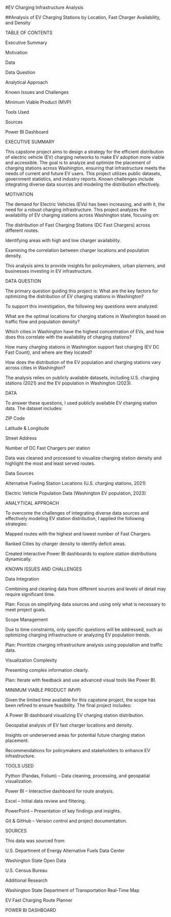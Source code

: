 #EV Charging Infrastructure Analysis

##Analysis of EV Charging Stations by Location, Fast Charger Availability, and Density

TABLE OF CONTENTS

Executive Summary

Motivation

Data

Data Question

Analytical Approach

Known Issues and Challenges

Minimum Viable Product (MVP)

Tools Used

Sources

Power BI Dashboard

EXECUTIVE SUMMARY

This capstone project aims to design a strategy for the efficient distribution of electric vehicle (EV) charging networks to make EV adoption more viable and accessible. The goal is to analyze and optimize the placement of charging stations across Washington, ensuring that infrastructure meets the needs of current and future EV users. This project utilizes public datasets, government statistics, and industry reports. Known challenges include integrating diverse data sources and modeling the distribution effectively.

MOTIVATION

The demand for Electric Vehicles (EVs) has been increasing, and with it, the need for a robust charging infrastructure. This project analyzes the availability of EV charging stations across Washington state, focusing on:

The distribution of Fast Charging Stations (DC Fast Chargers) across different routes.

Identifying areas with high and low charger availability.

Examining the correlation between charger locations and population density.

This analysis aims to provide insights for policymakers, urban planners, and businesses investing in EV infrastructure.

DATA QUESTION

The primary question guiding this project is: What are the key factors for optimizing the distribution of EV charging stations in Washington?

To support this investigation, the following key questions were analyzed:

What are the optimal locations for charging stations in Washington based on traffic flow and population density?

Which cities in Washington have the highest concentration of EVs, and how does this correlate with the availability of charging stations?

How many charging stations in Washington support fast charging (EV DC Fast Count), and where are they located?

How does the distribution of the EV population and charging stations vary across cities in Washington?

The analysis relies on publicly available datasets, including U.S. charging stations (2021) and the EV population in Washington (2023).

DATA

To answer these questions, I used publicly available EV charging station data. The dataset includes:

ZIP Code

Latitude & Longitude

Street Address

Number of DC Fast Chargers per station

Data was cleaned and processed to visualize charging station density and highlight the most and least served routes.

Data Sources

Alternative Fueling Station Locations (U.S. charging stations, 2021)

Electric Vehicle Population Data (Washington EV population, 2023)

ANALYTICAL APPROACH

To overcome the challenges of integrating diverse data sources and effectively modeling EV station distribution, I applied the following strategies:

Mapped routes with the highest and lowest number of Fast Chargers.

Ranked Cities  by charger density to identify deficit areas.

Created interactive Power BI dashboards to explore station distributions dynamically.

KNOWN ISSUES AND CHALLENGES

Data Integration

Combining and cleaning data from different sources and levels of detail may require significant time.

Plan: Focus on simplifying data sources and using only what is necessary to meet project goals.

Scope Management

Due to time constraints, only specific questions will be addressed, such as optimizing charging infrastructure or analyzing EV population trends.

Plan: Prioritize charging infrastructure analysis using population and traffic data.

Visualization Complexity

Presenting complex information clearly.

Plan: Iterate with feedback and use advanced visual tools like Power BI.

MINIMUM VIABLE PRODUCT (MVP)

Given the limited time available for this capstone project, the scope has been refined to ensure feasibility. The final project includes:

A Power BI dashboard visualizing EV charging station distribution.

Geospatial analysis of EV fast charger locations and density.

Insights on underserved areas for potential future charging station placement.

Recommendations for policymakers and stakeholders to enhance EV infrastructure.

TOOLS USED

Python (Pandas, Folium) – Data cleaning, processing, and geospatial visualization.

Power BI – Interactive dashboard for route analysis.

Excel – Initial data review and filtering.

PowerPoint – Presentation of key findings and insights.

Git & GitHub – Version control and project documentation.

SOURCES

This data was sourced from:

U.S. Department of Energy Alternative Fuels Data Center

Washington State Open Data

U.S. Census Bureau

Additional Research

Washington State Department of Transportation Real-Time Map

EV Fast Charging Route Planner

POWER BI DASHBOARD


